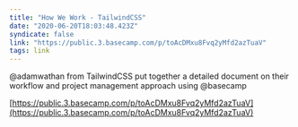```yaml
---
title: "How We Work - TailwindCSS"
date: "2020-06-20T18:03:48.423Z"
syndicate: false
link: "https://public.3.basecamp.com/p/toAcDMxu8Fvq2yMfd2azTuaV"
tags: link
---
```


@adamwathan from TailwindCSS put together a detailed document on their workflow and project management approach using @basecamp

[https://public.3.basecamp.com/p/toAcDMxu8Fvq2yMfd2azTuaV](https://public.3.basecamp.com/p/toAcDMxu8Fvq2yMfd2azTuaV)